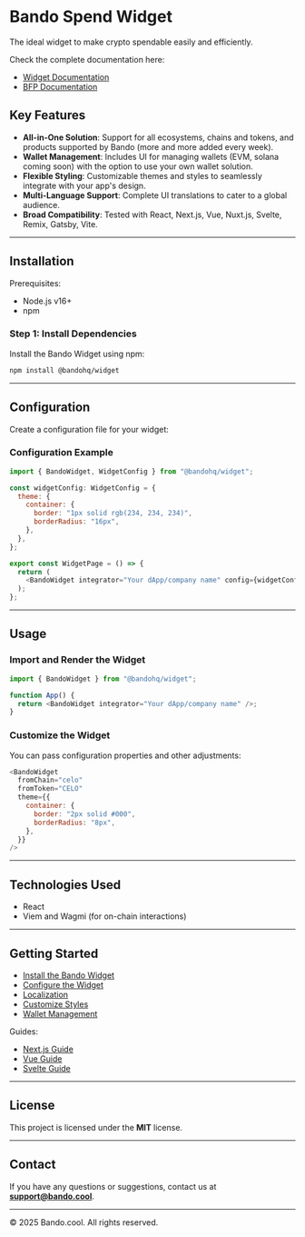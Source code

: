 # Bando Spend Widget

The ideal widget to make crypto spendable easily and efficiently.

Check the complete documentation here:

- [Widget Documentation](https://docs.bando.cool/widget/overview)
- [BFP Documentation](https://docs.bando.cool/)

## Key Features

- **All-in-One Solution**: Support for all ecosystems, chains and tokens, and products supported by Bando (more and more added every week).
- **Wallet Management**: Includes UI for managing wallets (EVM, solana coming soon) with the option to use your own wallet solution.
- **Flexible Styling**: Customizable themes and styles to seamlessly integrate with your app's design.
- **Multi-Language Support**: Complete UI translations to cater to a global audience.
- **Broad Compatibility**: Tested with React, Next.js, Vue, Nuxt.js, Svelte, Remix, Gatsby, Vite.

---

## Installation

Prerequisites:

- Node.js v16+
- npm

### Step 1: Install Dependencies

Install the Bando Widget using npm:

```bash
npm install @bandohq/widget
```

---

## Configuration

Create a configuration file for your widget:

### Configuration Example

```javascript
import { BandoWidget, WidgetConfig } from "@bandohq/widget";

const widgetConfig: WidgetConfig = {
  theme: {
    container: {
      border: "1px solid rgb(234, 234, 234)",
      borderRadius: "16px",
    },
  },
};

export const WidgetPage = () => {
  return (
    <BandoWidget integrator="Your dApp/company name" config={widgetConfig} />
  );
};
```

---

## Usage

### Import and Render the Widget

```javascript
import { BandoWidget } from "@bandohq/widget";

function App() {
  return <BandoWidget integrator="Your dApp/company name" />;
}
```

### Customize the Widget

You can pass configuration properties and other adjustments:

```javascript
<BandoWidget
  fromChain="celo"
  fromToken="CELO"
  theme={{
    container: {
      border: "2px solid #000",
      borderRadius: "8px",
    },
  }}
/>
```

---

## Technologies Used

- React
- Viem and Wagmi (for on-chain interactions)

---

## Getting Started

- [Install the Bando Widget](https://docs.bando.cool/widget/install)
- [Configure the Widget](https://docs.bando.cool/widget/configure)
- [Localization](https://docs.bando.cool/widget/localization)
- [Customize Styles](https://docs.bando.cool/widget/customization)
- [Wallet Management](https://docs.bando.cool/widget/wallet-management)

Guides:

- [Next.js Guide](https://docs.bando.cool/widget/framework-integration/next)
- [Vue Guide](https://docs.bando.cool/widget/framework-integration/vue)
- [Svelte Guide](https://docs.bando.cool/widget/framework-integration/svelte)

---

## License

This project is licensed under the **MIT** license.

---

## Contact

If you have any questions or suggestions, contact us at **support@bando.cool**.

---

© 2025 Bando.cool. All rights reserved.
